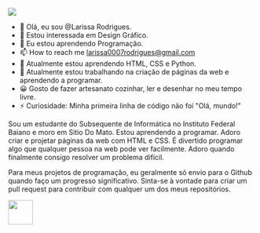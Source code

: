 
![](https://github.com/halfrost/halfrost/blob/master/icons/header_1.png)


- 👋 Olá, eu sou @Larissa Rodrigues.
- 👀 Estou interessada em Design Gráfico.
- 🌱 Eu estou aprendendo Programação.
- 📫 How to reach me larissa0007rodrigues@gmail.com
- 🌱 Atualmente estou aprendendo HTML, CSS e Python.
- 🔭 Atualmente estou trabalhando na criação de páginas da web e aprendendo a programar.
- 😀 Gosto de fazer artesanato cozinhar, ler e desenhar no meu tempo livre.
- ⚡ Curiosidade: Minha primeira linha de código não foi "Olá, mundo!"
 
Sou um estudante do Subsequente de Informática no Instituto Federal Baiano e moro em Sitio Do Mato. Estou aprendendo a programar. Adoro criar e projetar páginas da web com HTML e CSS. É divertido programar algo que qualquer pessoa na web pode ver facilmente. Adoro quando finalmente consigo resolver um problema difícil. 

Para meus projetos de programação, eu geralmente só envio para o Github quando faço um progresso significativo. Sinta-se à vontade para criar um pull request para contribuir com qualquer um dos meus repositórios.

<img src="https://media.giphy.com/media/mGcNjsfWAjY5AEZNw6/giphy.gif" width="50"> 
     
<!---
Larissa-bee/Larissa-bee is a ✨ special ✨ repository because its `README.md` (this file) appears on your GitHub profile.
You can click the Preview link to take a look at your changes.
--->
